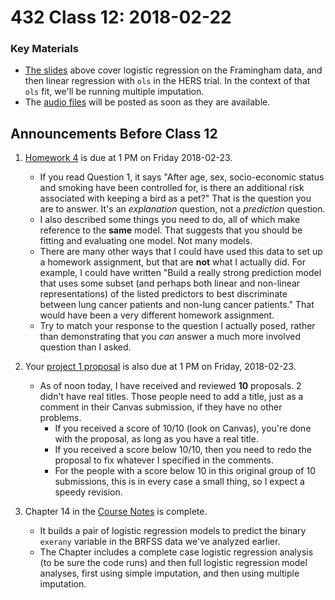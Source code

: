# 432 Class 12: 2018-02-22

### Key Materials

- [The slides](https://github.com/THOMASELOVE/432-2018/tree/master/slides/class12) above cover logistic regression on the Framingham data, and then linear regression with `ols` in the HERS trial. In the context of that `ols` fit, we'll be running multiple imputation.
- The [audio files](https://github.com/THOMASELOVE/432-2018/tree/master/slides/class12) will be posted as soon as they are available.

## Announcements Before Class 12

1. [Homework 4](https://github.com/THOMASELOVE/432-2018/tree/master/assignments/hw4) is due at 1 PM on Friday 2018-02-23. 
    - If you read Question 1, it says "After age, sex, socio-economic status and smoking have been controlled for, is there an additional risk associated with keeping a bird as a pet?" That is the question you are to answer. It's an *explanation* question, not a *prediction* question. 
    - I also described some things you need to do, all of which make reference to the **same** model. That suggests that you should be fitting and evaluating one model. Not many models.
    - There are many other ways that I could have used this data to set up a homework assignment, but that are **not** what I actually did. For example, I could have written "Build a really strong prediction model that uses some subset (and perhaps both linear and non-linear representations) of the listed predictors to best discriminate between lung cancer patients and non-lung cancer patients." That would have been a very different homework assignment. 
    - Try to match your response to the question I actually posed, rather than demonstrating that you *can* answer a much more involved question than I asked.

2. Your [project 1 proposal](https://github.com/THOMASELOVE/432-2018/blob/master/projects/project1/README.md#the-proposal) is also due at 1 PM on Friday, 2018-02-23.
    - As of noon today, I have received and reviewed **10** proposals. 2 didn't have real titles. Those people need to add a title, just as a comment in their Canvas submission, if they have no other problems.
        - If you received a score of 10/10 (look on Canvas), you're done with the proposal, as long as you have a real title.
        - If you received a score below 10/10, then you need to redo the proposal to fix whatever I specified in the comments. 
        - For the people with a score below 10 in this original group of 10 submissions, this is in every case a small thing, so I expect a speedy revision.  

3. Chapter 14 in the [Course Notes](https://thomaselove.github.io/432-notes/) is complete. 
    - It builds a pair of logistic regression models to predict the binary `exerany` variable in the BRFSS data we've analyzed earlier.
    - The Chapter includes a complete case logistic regression analysis (to be sure the code runs) and then full logistic regression model analyses, first using simple imputation, and then using multiple imputation.
